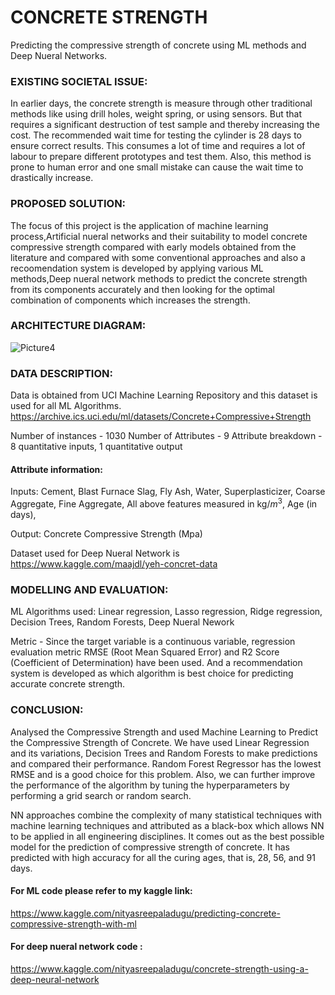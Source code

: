 # CONCRETE STRENGTH

Predicting the compressive strength of concrete using ML methods and Deep Nueral Networks.

<h3> EXISTING SOCIETAL ISSUE: </h3>

In earlier days, the concrete strength is measure through other traditional methods like using drill holes, weight spring, or using sensors. But that requires a significant destruction of test sample and thereby increasing the cost. The recommended wait time for testing the cylinder is 28 days to ensure correct results. This consumes a lot of time and requires a lot of labour to prepare different prototypes and test them. Also, this method is prone to human error and one small mistake can cause the wait time to drastically increase.

<h3> PROPOSED SOLUTION: </h3>
   
The focus of this project is the application of machine learning process,Artificial nueral networks and their suitability to model concrete compressive strength compared with early models obtained from the literature and compared with some conventional approaches and also a recoomendation system is developed by applying various ML methods,Deep nueral network methods to predict the concrete strength from its components accurately and then looking for the optimal combination of components which increases the strength.

<h3> ARCHITECTURE DIAGRAM: </h3>

![Picture4](https://user-images.githubusercontent.com/53599318/99866749-c486d380-2bd9-11eb-8ee3-abbc60f646cb.jpg)

<h3>  DATA DESCRIPTION: </h3>
   
Data is obtained from UCI Machine Learning Repository and this dataset is used for all ML Algorithms. https://archive.ics.uci.edu/ml/datasets/Concrete+Compressive+Strength

Number of instances - 1030
Number of Attributes - 9
Attribute breakdown - 8 quantitative inputs, 1 quantitative output

<h4> Attribute information: </h4>

Inputs:
Cement,
Blast Furnace Slag,
Fly Ash,
Water,
Superplasticizer,
Coarse Aggregate,
Fine Aggregate,
All above features measured in kg/$m^3$,
Age (in days),

Output:
Concrete Compressive Strength (Mpa)

Dataset used for Deep Nueral Network is https://www.kaggle.com/maajdl/yeh-concret-data

<h3> MODELLING AND EVALUATION: </h3>

ML Algorithms used:
Linear regression,
Lasso regression,
Ridge regression,
Decision Trees,
Random Forests,
Deep Nueral Nework

Metric - Since the target variable is a continuous variable, regression evaluation metric RMSE (Root Mean Squared Error) and R2 Score (Coefficient of Determination) have been used.
And a recommendation system is developed as which algorithm is best choice for predicting accurate concrete strength.

<h3> CONCLUSION: </h3>
Analysed the Compressive Strength and used Machine Learning to Predict the Compressive Strength of Concrete. We have used Linear Regression and its variations, Decision Trees and Random Forests to make predictions and compared their performance. Random Forest Regressor has the lowest RMSE and is a good choice for this problem. Also, we can further improve the performance of the algorithm by tuning the hyperparameters by performing a grid search or random search.

NN approaches combine the complexity of many statistical techniques with machine learning techniques and attributed as a black-box which allows NN to be applied in all engineering disciplines. It comes out as the best possible model for the prediction of compressive strength of concrete. It has predicted with high accuracy for all the curing ages, that is, 28, 56, and 91 days.

<h4> For ML code please refer to my kaggle link:</h4>

https://www.kaggle.com/nityasreepaladugu/predicting-concrete-compressive-strength-with-ml

<h4> For deep nueral network code : </h4>

https://www.kaggle.com/nityasreepaladugu/concrete-strength-using-a-deep-neural-network





